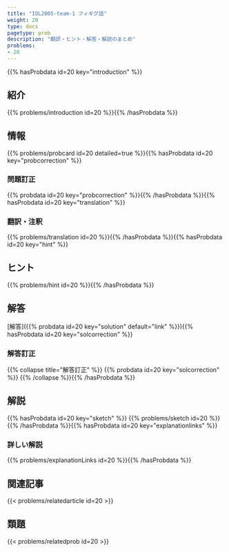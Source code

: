 ```yaml
---
title: "IOL2005-team-1 フィギグ語"
weight: 20
type: docs
pagetype: prob
description: "翻訳・ヒント・解答・解説のまとめ"
problems: 
- 20
---
```


{{% hasProbdata id=20 key="introduction" %}}

## 紹介

{{% problems/introduction id=20 %}}{{% /hasProbdata %}}

## 情報

{{% problems/probcard id=20 detailed=true %}}{{% hasProbdata id=20 key="probcorrection" %}}

### 問題訂正

{{% probdata id=20 key="probcorrection" %}}{{% /hasProbdata %}}{{% hasProbdata id=20 key="translation" %}}

### 翻訳・注釈

{{% problems/translation id=20 %}}{{% /hasProbdata %}}{{% hasProbdata id=20 key="hint" %}}

## ヒント

{{% problems/hint id=20 %}}{{% /hasProbdata %}}

## 解答

[解答]({{% probdata id=20 key="solution" default="link" %}}){{% hasProbdata id=20 key="solcorrection" %}}

### 解答訂正

{{% collapse title="解答訂正" %}}
{{% probdata id=20 key="solcorrection" %}}
{{% /collapse %}}{{% /hasProbdata %}}

## 解説

{{% hasProbdata id=20 key="sketch" %}}
{{% problems/sketch id=20 %}}
{{% /hasProbdata %}}{{% hasProbdata id=20 key="explanationlinks" %}}

### 詳しい解説

{{% problems/explanationLinks id=20 %}}{{% /hasProbdata %}}

## 関連記事

{{< problems/relatedarticle id=20 >}}

## 類題

{{< problems/relatedprob id=20 >}}
